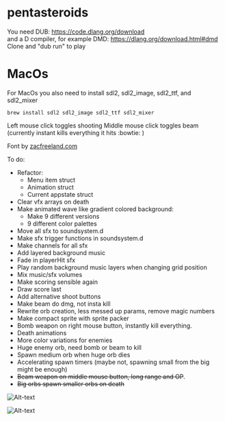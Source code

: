 # pentasteroids
You need DUB: https://code.dlang.org/download  
and a D compiler, for example DMD: https://dlang.org/download.html#dmd  
Clone and "dub run" to play

# MacOs
For MacOs you also need to install sdl2, sdl2_image, sdl2_ttf, and sdl2_mixer

```
brew install sdl2 sdl2_image sdl2_ttf sdl2_mixer
```

Left mouse click toggles shooting
Middle mouse click toggles beam (currently instant kills everything it hits :bowtie: )

Font by [zacfreeland.com](http://zacfreeland.com/portfolio/cornerstone/)

To do:
* Refactor:
    * Menu item struct
    * Animation struct
    * Current appstate struct
* Clear vfx arrays on death
* Make animated wave like gradient colored background:
    * Make 9 different versions
    * 9 different color palettes
* Move all sfx to soundsystem.d
* Make sfx trigger functions in soundsystem.d
* Make channels for all sfx
* Add layered background music 
* Fade in playerHit sfx
* Play random background music layers when changing grid position
* Mix music/sfx volumes
* Make scoring sensible again
* Draw score last
* Add alternative shoot buttons
* Make beam do dmg, not insta kill
* Rewrite orb creation, less messed up params, remove magic numbers
* Make compact sprite with sprite packer
* Bomb weapon on right mouse button, instantly kill everything.
* Death animations
* More color variations for enemies
* Huge enemy orb, need bomb or beam to kill
* Spawn medium orb when huge orb dies
* Accelerating spawn timers (maybe not, spawning small from the big might be enough)
* ~~Beam weapon on middle mouse button, long range and OP~~.
* ~~Big orbs spawn smaller orbs on death~~


![Alt-text](http://i.imgur.com/muejR0C.png "menu screenshot")


![Alt-text](http://i.imgur.com/nPd6kW5.png "ingame screenshot")

